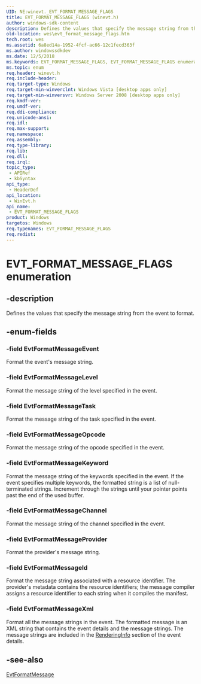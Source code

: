 ```yaml
---
UID: NE:winevt._EVT_FORMAT_MESSAGE_FLAGS
title: EVT_FORMAT_MESSAGE_FLAGS (winevt.h)
author: windows-sdk-content
description: Defines the values that specify the message string from the event to format.
old-location: wes\evt_format_message_flags.htm
tech.root: wes
ms.assetid: 6a8ed14a-1952-4fcf-ac66-12c1fecd363f
ms.author: windowssdkdev
ms.date: 12/5/2018
ms.keywords: EVT_FORMAT_MESSAGE_FLAGS, EVT_FORMAT_MESSAGE_FLAGS enumeration [EventLog], EvtFormatMessageChannel, EvtFormatMessageEvent, EvtFormatMessageId, EvtFormatMessageKeyword, EvtFormatMessageLevel, EvtFormatMessageOpcode, EvtFormatMessageProvider, EvtFormatMessageTask, EvtFormatMessageXml, wes.evt_format_message_flags, winevt/EVT_FORMAT_MESSAGE_FLAGS, winevt/EvtFormatMessageChannel, winevt/EvtFormatMessageEvent, winevt/EvtFormatMessageId, winevt/EvtFormatMessageKeyword, winevt/EvtFormatMessageLevel, winevt/EvtFormatMessageOpcode, winevt/EvtFormatMessageProvider, winevt/EvtFormatMessageTask, winevt/EvtFormatMessageXml
ms.topic: enum
req.header: winevt.h
req.include-header: 
req.target-type: Windows
req.target-min-winverclnt: Windows Vista [desktop apps only]
req.target-min-winversvr: Windows Server 2008 [desktop apps only]
req.kmdf-ver: 
req.umdf-ver: 
req.ddi-compliance: 
req.unicode-ansi: 
req.idl: 
req.max-support: 
req.namespace: 
req.assembly: 
req.type-library: 
req.lib: 
req.dll: 
req.irql: 
topic_type:
 - APIRef
 - kbSyntax
api_type:
 - HeaderDef
api_location:
 - WinEvt.h
api_name:
 - EVT_FORMAT_MESSAGE_FLAGS
product: Windows
targetos: Windows
req.typenames: EVT_FORMAT_MESSAGE_FLAGS
req.redist: 
---
```


# EVT_FORMAT_MESSAGE_FLAGS enumeration


## -description


Defines the values that specify the message string from the event to format.


## -enum-fields




### -field EvtFormatMessageEvent

Format the event's message string.


### -field EvtFormatMessageLevel

Format the message string of the level specified in the event.


### -field EvtFormatMessageTask

Format the message string of the task specified in the event.


### -field EvtFormatMessageOpcode

Format the message string of the opcode specified in the event.


### -field EvtFormatMessageKeyword

Format the message string of the keywords specified in the event. If the event specifies multiple keywords, the formatted string is a list of null-terminated strings. Increment through the strings until your pointer points past the end of the used buffer.


### -field EvtFormatMessageChannel

Format the message string of the channel specified in the event.


### -field EvtFormatMessageProvider

Format the provider's message string.


### -field EvtFormatMessageId

Format the message string associated with a resource identifier. The provider's metadata contains the resource identifiers; the message compiler assigns a resource identifier to each string when it compiles the manifest.   


### -field EvtFormatMessageXml

Format all the message strings in the event. The formatted message is an XML string that contains the event details and the message strings. The message strings are included in the <a href="https://msdn.microsoft.com/85a4cfc6-6277-4af8-af4e-cae3bd3aac13">RenderingInfo</a> section of the event details.


## -see-also




<a href="https://msdn.microsoft.com/744fe166-b12c-49d4-ab13-b2ef6a6f9625">EvtFormatMessage</a>
 

 

